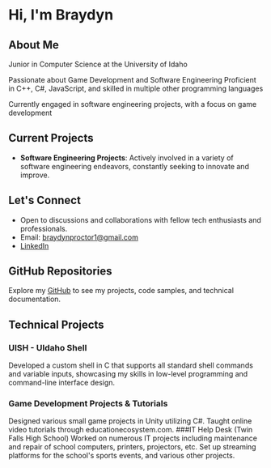 # Hi, I'm Braydyn

## About Me
Junior in Computer Science at the University of Idaho 

Passionate about Game Development and Software Engineering 
Proficient in C++, C#, JavaScript, and skilled in multiple other programming languages 

Currently engaged in software engineering projects, with a focus on game development 

## Current Projects
- **Software Engineering Projects**: Actively involved in a variety of software engineering endeavors, constantly seeking to innovate and improve.

## Let's Connect
- Open to discussions and collaborations with fellow tech enthusiasts and professionals.
- Email: [braydynproctor1@gmail.com](mailto:braydynproctor1@gmail.com)
- [LinkedIn](https://www.linkedin.com/in/braydyn-proctor-a1446223b/)

## GitHub Repositories
Explore my [GitHub](https://github.com/B-Proctor) to see my projects, code samples, and technical documentation.

## Technical Projects
### UISH - UIdaho Shell
Developed a custom shell in C that supports all standard shell commands and variable inputs, showcasing my skills in low-level programming and command-line interface design.
### Game Development Projects & Tutorials 
Designed various small game projects in Unity utilizing C#. Taught online video tutorials through educationecosystem.com.
###IT Help Desk (Twin Falls High School)
Worked on numerous IT projects including maintenance and repair of school computers, printers, projectors, etc. Set up streaming platforms for the school's sports events, and various other projects.

<!-- Add more projects as needed -->
